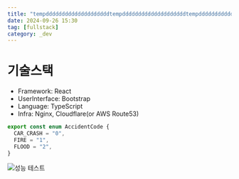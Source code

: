 ```yaml
---
title: "tempddddddddddddddddddddtempddddddddddddddddddddtempdddddddddddddddddddd"
date: 2024-09-26 15:30
tag: [fullstack]
category: _dev
---
```


# 기술스택

- Framework: React
- UserInterface: Bootstrap
- Language: TypeScript
- Infra: Nginx, Cloudflare(or AWS Route53)

```typescript
export const enum AccidentCode {
  CAR_CRASH = "0",
  FIRE = "1",
  FLOOD = "2",
}
```

![성능 테스트](https://j93.es/api/image/dev/backend-begin/performance-test.png)
